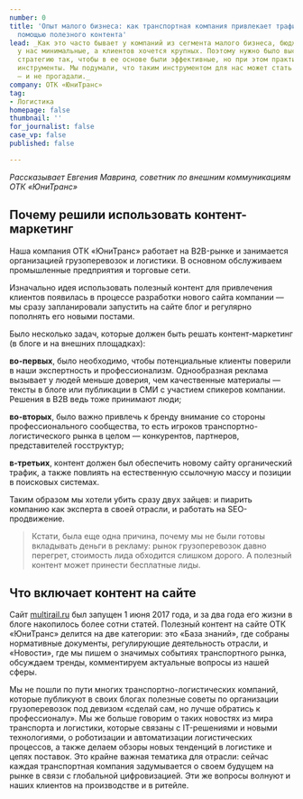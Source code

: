 ```yaml
---
number: 0
title: 'Опыт малого бизнеса: как транспортная компания привлекает трафик на сайт с
  помощью полезного контента'
lead: _Как это часто бывает у компаний из сегмента малого бизнеса, бюджеты на продвижение
  у нас минимальные, а клиентов хочется крупных. Поэтому нужно было выстраивать маркетинговую
  стратегию так, чтобы в ее основе были эффективные, но при этом практически бесплатные
  инструменты. Мы подумали, что таким инструментом для нас может стать контент-маркетинг,
  ― и не прогадали._
company: ОТК «ЮниТранс»
tag:
- Логистика
homepage: false
thumbnail: ''
for_journalist: false
case_vp: false
published: false

---
```

_Рассказывает Евгения Маврина, советник по внешним коммуникациям ОТК «ЮниТранс»_

## Почему решили использовать контент-маркетинг

Наша компания ОТК «ЮниТранс» работает на B2B-рынке и занимается организацией грузоперевозок и логистики. В основном обслуживаем промышленные предприятия и торговые сети.

Изначально идея использовать полезный контент для привлечения клиентов появилась в процессе разработки нового сайта компании ― мы сразу запланировали запустить на сайте блог и регулярно пополнять его новыми постами.

Было несколько задач, которые должен быть решать контент-маркетинг (в блоге и на внешних площадках):

**во-первых**, было необходимо, чтобы потенциальные клиенты поверили в наши экспертность и профессионализм. Однообразная реклама вызывает у людей меньше доверия, чем качественные материалы ― тексты в блоге или публикации в СМИ с участием спикеров компании. Решения в В2В ведь тоже принимают люди;

**во-вторых**, было важно привлечь к бренду внимание со стороны профессионального сообщества, то есть игроков транспортно-логистического рынка в целом ― конкурентов, партнеров, представителей госструктур;

**в-третьих**, контент должен был обеспечить новому сайту органический трафик, а также повлиять на естественную ссылочную массу и позиции в поисковых системах.

Таким образом мы хотели убить сразу двух зайцев: и пиарить компанию как эксперта в своей отрасли, и работать на SEO-продвижение.

> Кстати, была еще одна причина, почему мы не были готовы вкладывать деньги в рекламу: рынок грузоперевозок давно перегрет, стоимость лида обходится слишком дорого. А полезный контент может принести бесплатные лиды.

## Что включает контент на сайте

Сайт [multirail.ru](https://www.multirail.ru/) был запущен 1 июня 2017 года, и за два года его жизни в блоге накопилось более сотни статей. Полезный контент на сайте ОТК «ЮниТранс» делится на две категории: это «База знаний», где собраны нормативные документы, регулирующие деятельность отрасли, и «Новости», где мы пишем о значимых событиях транспортного рынка, обсуждаем тренды, комментируем актуальные вопросы из нашей сферы.

Мы не пошли по пути многих транспортно-логистических компаний, которые публикуют в своих блогах полезные советы по организации грузоперевозок под девизом «сделай сам, но лучше обратись к профессионалу». Мы же больше говорим о таких новостях из мира транспорта и логистики, которые связаны с IT-решениями и новыми технологиями, о роботизации и автоматизации логистических процессов, а также делаем обзоры новых тенденций в логистике и цепях поставок. Это крайне важная тематика для отрасли: сейчас каждая транспортная компания задумывается о своем будущем на рынке в связи с глобальной цифровизацией. Эти же вопросы волнуют и наших клиентов на производстве и в ритейле.